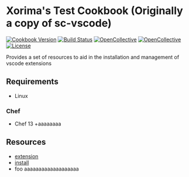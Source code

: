# Xorima's Test Cookbook (Originally a copy of sc-vscode)

[![Cookbook Version](https://img.shields.io/cookbook/v/sc_vscode.svg)](https://supermarket.chef.io/cookbooks/sc_vscode)
[![Build Status](https://img.shields.io/circleci/project/github/sous-chefs/vscode/master.svg)](https://circleci.com/gh/sous-chefs/vscode)
[![OpenCollective](https://opencollective.com/sous-chefs/backers/badge.svg)](#backers)
[![OpenCollective](https://opencollective.com/sous-chefs/sponsors/badge.svg)](#sponsors)
[![License](https://img.shields.io/badge/License-Apache%202.0-green.svg)](https://opensource.org/licenses/Apache-2.0)

Provides a set of resources to aid in the installation and management of vscode extensions

## Requirements

- Linux

### Chef

- Chef 13 +aaaaaaaa

## Resources

- [extension](https://github.com/sous-chefs/vscode/blob/master/documentation/sc_vscode_extension.md)
- [install](https://github.com/sous-chefs/vscode/blob/master/documentation/sc_vscode_installer.md)
- foo
aaaaaaaaaaaaaaaaaaa
